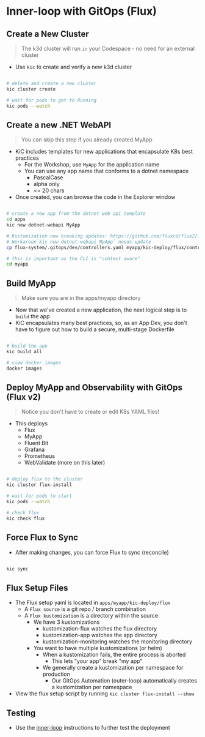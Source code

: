# Inner-loop with GitOps (Flux)

## Create a New Cluster

> The k3d cluster will run `in` your Codespace - no need for an external cluster

- Use `kic` to create and verify a new k3d cluster

```bash

# delete and create a new cluster
kic cluster create

# wait for pods to get to Running
kic pods --watch

```

## Create a new .NET WebAPI

> You can skip this step if you already created MyApp

- KiC includes templates for new applications that encapsulate K8s best practices
  - For the Workshop, use `MyApp` for the application name
  - You can use any app name that conforms to a dotnet namespace
    - PascalCase
    - alpha only
    - <= 20 chars
- Once created, you can browse the code in the Explorer window

```bash

# create a new app from the dotnet web api template
cd apps
kic new dotnet-webapi MyApp

# Kustomization new breaking updates: https://github.com/fluxcd/flux2/issues/3564
# Workaroun`kic new dotnet-webapi MyApp` needs update
cp flux-system/.gitops/dev/controllers.yaml myapp/kic-deploy/flux/controllers.yaml

# this is important as the CLI is "context aware"
cd myapp

```

## Build MyApp

> Make sure you are in the apps/myapp directory

- Now that we've created a new application, the next logical step is to `build` the app
- KiC encapsulates many best practices, so, as an App Dev, you don't have to figure out how to build a secure, multi-stage Dockerfile

```bash

# build the app
kic build all

# view docker images
docker images

```

## Deploy MyApp and Observability with GitOps (Flux v2)

> Notice you don't have to create or edit K8s YAML files!

- This deploys
  - Flux
  - MyApp
  - Fluent Bit
  - Grafana
  - Prometheus
  - WebValidate (more on this later)

```bash

# deploy flux to the cluster
kic cluster flux-install

# wait for pods to start
kic pods --watch

# check flux
kic check flux

```

## Force Flux to Sync

- After making changes, you can force Flux to sync (reconcile)

```bash

kic sync

```

## Flux Setup Files

- The Flux setup yaml is located in `apps/myapp/kic-deploy/flux`
  - A `Flux source` is a git repo / branch combination
  - A `Flux kustomization` is a directory within the source
    - We have 3 kustomizations
      - kustomization-flux watches the flux directory
      - kustomization-app watches the app directory
      - kustomization-monitoring watches the monitoring directory
    - You want to have multiple kustomizations (or helm)
      - When a kustomization fails, the entire process is aborted
        - This lets "your app" break "my app"
      - We generally create a kustomization per namespace for production
        - Our GitOps Automation (outer-loop) automatically creates a kustomization per namespace
- View the flux setup script by running `kic cluster flux-install --show`

## Testing

- Use the [inner-loop](./inner-loop.md#check-the-k8s-pods) instructions to further test the deployment
